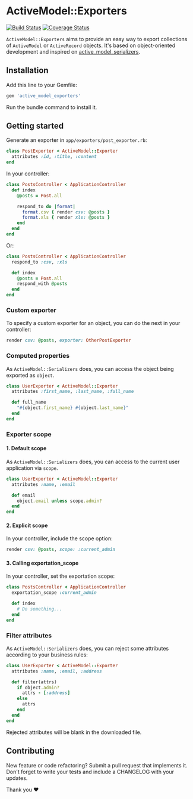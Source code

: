 # ActiveModel::Exporters
[![Build Status](https://travis-ci.org/alejandrogutierrez/active_model_exporters.png?branch=master)](https://travis-ci.org/alejandrogutierrez/active_model_exporters) [![Coverage Status](https://coveralls.io/repos/alejandrogutierrez/active_model_exporters/badge.png)](https://coveralls.io/r/alejandrogutierrez/active_model_exporters)

`ActiveModel::Exporters` aims to provide an easy way to export
collections of `ActiveModel` or `ActiveRecord` objects.
It's based on object-oriented development and inspired on
[active_model_serializers](https://github.com/rails-api/active_model_serializers).

## Installation

Add this line to your Gemfile:
```ruby
gem 'active_model_exporters'
```
Run the bundle command to install it.

## Getting started

Generate an exporter in `app/exporters/post_exporter.rb`:
```ruby
class PostExporter < ActiveModel::Exporter
  attributes :id, :title, :content
end
```

In your controller:
```ruby
class PostsController < ApplicationController
  def index
    @posts = Post.all

    respond_to do |format|
      format.csv { render csv: @posts }
      format.xls { render xls: @posts }
    end
  end
end
```

Or:
```ruby
class PostsController < ApplicationController
  respond_to :csv, :xls

  def index
    @posts = Post.all
    respond_with @posts
  end
end
```

### Custom exporter
To specify a custom exporter for an object, you can do the next in your controller:
```ruby
render csv: @posts, exporter: OtherPostExporter
```

### Computed properties
As `ActiveModel::Serializers` does, you can access the object being exported as `object`.
```ruby
class UserExporter < ActiveModel::Exporter
  attributes :first_name, :last_name, :full_name

  def full_name
    "#{object.first_name} #{object.last_name}"
  end
end
```

### Exporter scope

#### 1. Default scope
As `ActiveModel::Serializers` does, you can access to the current user application via `scope`.
```ruby
class UserExporter < ActiveModel::Exporter
  attributes :name, :email

  def email
    object.email unless scope.admin?
  end
end
```

#### 2. Explicit scope
In your controller, include the scope option:
```ruby
render csv: @posts, scope: :current_admin
```

#### 3. Calling exportation_scope
In your controller, set the exportation scope:
```ruby
class PostsController < ApplicationController
  exportation_scope :current_admin

  def index
    # Do something...
  end
end
```

### Filter attributes
As `ActiveModel::Serializers` does, you can reject some attributes
according to your business rules:
```ruby
class UserExporter < ActiveModel::Exporter
  attributes :name, :email, :address

  def filter(attrs)
    if object.admin?
      attrs - [:address]
    else
      attrs
    end
  end
end
```
Rejected attributes will be blank in the downloaded file.


## Contributing

New feature or code refactoring? Submit a pull request that implements it. Don't forget to write your tests and include a CHANGELOG with your updates.

Thank you :heart:
